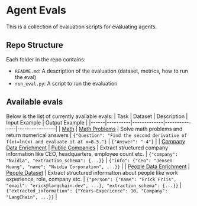 # Agent Evals

This is a collection of evaluation scripts for evaluating agents.

## Repo Structure

Each folder in the repo contains:

- `README.md`: A description of the evaluation (dataset, metrics, how to run the eval)
- `run_eval.py`: A script to run the evaluation

## Available evals

Below is the list of currently available evals:
| Task | Dataset | Description | Input Example | Output Example |
|------|----------|-------------|---------------|----------------|
| [Math](./math) | [Math Problems](https://smith.langchain.com/public/14f42e3e-4272-4609-8322-4beaff2f2eef/d) | Solve math problems and return numerical answers | `{"Question": "Find the second derivative of f(x)=ln(x) and evaluate it at x=0.5."}` | `{"Answer": "-4"}` |
| [Company Data Enrichment](./company_data_enrichment) | [Public Companies](https://smith.langchain.com/public/bb139cd5-c656-4323-9bea-84cb7bf6080a/d) | Extract structured company information like CEO, headquarters, employee count etc. | `{"company": "Nvidia", "extraction_schema": {...}}` | `{"info": {"ceo": "Jensen Huang", "name": "Nvidia Corporation", ...}}` |
| [People Data Enrichment](./people_data_enrichment) | [People Dataset](https://smith.langchain.com/public/bb139cd5-c656-4323-9bea-84cb7bf6080a/d) | Extract structured information about people like work experience, role, company etc. | `{"person": {"name": "Erick Friis", "email": "erick@langchain.dev", ...}, "extraction_schema": {...}}` | `{"extracted_information": {"Years-Experience": 10, "Company": "LangChain", ...}}` |